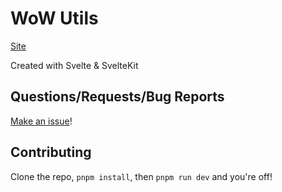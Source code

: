 # WoW Utils
[Site](https://wowutils.com)

Created with Svelte & SvelteKit

## Questions/Requests/Bug Reports
[Make an issue](https://github.com/AntiTcb/wow-utils/issues/new?assignees=AntiTcb)!

## Contributing
Clone the repo, `pnpm install`, then `pnpm run dev` and you're off!
